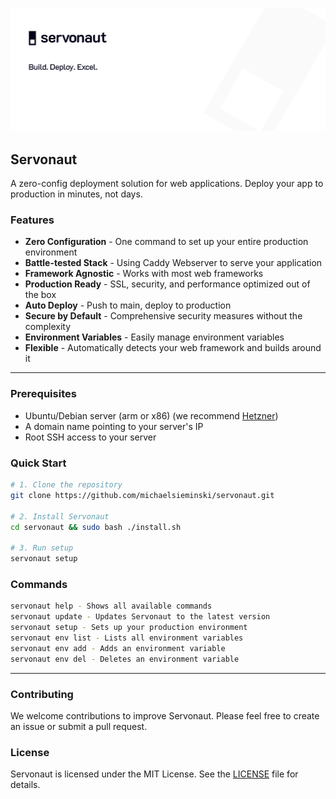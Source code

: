 ![Servonaut Banner](./public/banner.jpg)

## Servonaut

A zero-config deployment solution for web applications. Deploy your app to production in minutes, not days.

### Features

- **Zero Configuration** - One command to set up your entire production environment
- **Battle-tested Stack** - Using Caddy Webserver to serve your application
- **Framework Agnostic** - Works with most web frameworks
- **Production Ready** - SSL, security, and performance optimized out of the box
- **Auto Deploy** - Push to main, deploy to production
- **Secure by Default** - Comprehensive security measures without the complexity
- **Environment Variables** - Easily manage environment variables
- **Flexible** - Automatically detects your web framework and builds around it

---

### Prerequisites

- Ubuntu/Debian server (arm or x86) (we recommend [Hetzner](https://www.hetzner.com/cloud/))
- A domain name pointing to your server's IP
- Root SSH access to your server

### Quick Start

```bash
# 1. Clone the repository
git clone https://github.com/michaelsieminski/servonaut.git

# 2. Install Servonaut
cd servonaut && sudo bash ./install.sh

# 3. Run setup
servonaut setup
```

### Commands

```bash
servonaut help - Shows all available commands
servonaut update - Updates Servonaut to the latest version
servonaut setup - Sets up your production environment
servonaut env list - Lists all environment variables
servonaut env add - Adds an environment variable
servonaut env del - Deletes an environment variable
```

---

### Contributing

We welcome contributions to improve Servonaut. Please feel free to create an issue or submit a pull request.

### License

Servonaut is licensed under the MIT License. See the [LICENSE](./LICENSE) file for details.
